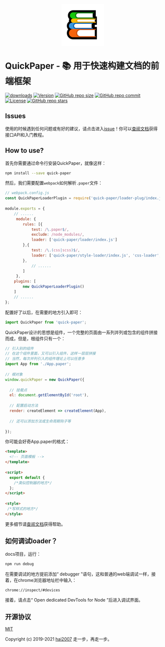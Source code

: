 <p align='center'>
<img src='./docs/src/assets/logo.png'>
</p>

# QuickPaper - 📚 用于快速构建文档的前端框架

<p>
  <a href="https://hai2007.gitee.io/npm-downloads?interval=7&packages=quick-paper"><img src="https://img.shields.io/npm/dm/quick-paper.svg" alt="downloads"></a>
  <a href="https://www.npmjs.com/package/quick-paper"><img src="https://img.shields.io/npm/v/quick-paper.svg" alt="Version"></a>
  <a href="https://github.com/hai2007/quick-paper/graphs/code-frequency" target='_blank'><img alt="GitHub repo size" src="https://img.shields.io/github/repo-size/hai2007/quick-paper"></a>
  <a href="https://github.com/hai2007/quick-paper/graphs/commit-activity" target='_blank'><img alt="GitHub repo commit" src="https://img.shields.io/github/last-commit/hai2007/quick-paper"></a>
  <a href="https://github.com/hai2007/quick-paper/blob/master/LICENSE"><img src="https://img.shields.io/npm/l/quick-paper.svg" alt="License"></a>
  <a href="https://github.com/hai2007/quick-paper" target='_blank'><img alt="GitHub repo stars" src="https://img.shields.io/github/stars/hai2007/quick-paper?style=social"></a>
</p>

## Issues
使用的时候遇到任何问题或有好的建议，请点击进入[issue](https://github.com/hai2007/quick-paper/issues)！你可以[查阅文档](https://hai2007.gitee.io/quick-paper)获得接口API和入门教程。

## How to use?

首先你需要通过命令行安装QuickPaper，就像这样：

```bash
npm install --save quick-paper
```

然后，我们需要配置```webpack```如何解析```.paper```文件：

```js
// webpack.config.js
const QuickPaperLoaderPlugin = require('quick-paper/loader-plug/index.js');

module.exports = {
    // ......
     module: {
        rules: [{
            test: /\.paper$/,
            exclude: /node_modules/,
            loader: ['quick-paper/loader/index.js']
        },{
            test: /\.(css|scss)$/,
            loader: ['quick-paper/style-loader/index.js', 'css-loader', 'postcss-loader', 'sass-loader']
        },
            // ......
        ]
     },
    plugins: [
        new QuickPaperLoaderPlugin()
    ]
    // ......
};
```

配置好了以后，在需要的地方引入即可：

```js
import QuickPaper from 'quick-paper';
```

QuickPaper设计的思想是组件，一个完整的页面由一系列并列或包含的组件拼接而成，但是，根组件只有一个：

```js
// 引入别的组件
// 在这个组件里面，又可以引入组件，这样一层层拼接
// 当然，每次并列引入的组件理论上可以任意多
import App from './App.paper';

// 根对象
window.quickPaper = new QuickPaper({

  // 挂载点
  el: document.getElementById('root'),

  // 配置启动方法
  render: createElement => createElement(App),

  // 还可以添加方法或生命周期钩子等

});
```

你可能会好奇App.paper的格式：

```html
<template>
  <!-- 页面模板 -->
</template>

<script>
  export default {
    /*类似控制器的地方*/
  };
</script>

<style>
 /*写样式的地方*/
</style>
```

更多细节请[查阅文档](https://hai2007.gitee.io/quick-paper)获得帮助。

如何调试loader？
--------------------------------------

docs项目，运行：

```bash
npm run debug
```

在需要调试的地方提前添加“ debugger ”语句，这和普通的web端调试一样，接着，在chrome浏览器地址栏中输入：

```
chrome://inspect/#devices
```

接着，请点击“ Open dedicated DevTools for Node ”后进入调试界面。

开源协议
---------------------------------------
[MIT](https://github.com/hai2007/quick-paper/blob/master/LICENSE)

Copyright (c) 2019-2021 [hai2007](https://hai2007.gitee.io/sweethome/) 走一步，再走一步。

